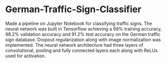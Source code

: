 # German-Traffic-Sign-Classifier
Made a pipeline on Jupyter Notebook for classifying traffic signs. The neural network was built in Tensorflow achieving a 99% training accuracy, 98.2% validation accuracy and 91.2% test accuracy on the German traffic sign database. Dropout regularization along with image normalization was implemented. The neural network architecture had three layers of convolutional, pooling and fully connected layers each along with ReLUs used for activation.
